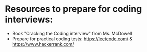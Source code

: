 # Resources to prepare for coding interviews:
- Book "Cracking the Coding interview" from Ms. McDowell
- Prepare for practical coding tests: https://leetcode.com/ & https://www.hackerrank.com/
